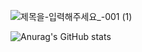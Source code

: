 <!--
**youngroky/youngroky** is a ✨ _special_ ✨ repository because its `README.md` (this file) appears on your GitHub profile.
Here are some ideas to get you started:

- 🔭 I’m currently working on ...
- 🌱 I’m currently learning ...
- 👯 I’m looking to collaborate on ...
- 🤔 I’m looking for help with ...
- 💬 Ask me about ...
- 📫 How to reach me: ...
- 😄 Pronouns: ...
- ⚡ Fun fact: ...
-->
![제목을-입력해주세요_-001 (1)](https://github.com/user-attachments/assets/4f0bde4c-f9c8-4941-96ac-e11be75ef8ba)

![Anurag's GitHub stats](https://github-readme-stats.vercel.app/api?username=youngroky&show_icons=true&theme=transparent)
